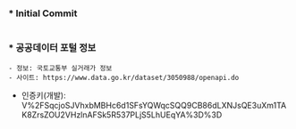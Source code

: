 ### * **Initial Commit**
#
### * **공공데이터 포털 정보**
    - 정보: 국토교통부 실거래가 정보
    - 사이트: https://www.data.go.kr/dataset/3050988/openapi.do
   - 인증키(개발): V%2FSqcjoSJVhxbMBHc6d1SFsYQWqcSQQ9CB86dLXNJsQE3uXm1TAK8ZrsZOU2VHzlnAFSk5R537PLjS5LhUEqYA%3D%3D